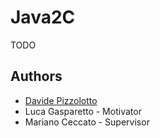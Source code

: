 # Java2C

TODO

## Authors

- [Davide Pizzolotto](https://github.com/davidepi)
- Luca Gasparetto - Motivator
- Mariano Ceccato - Supervisor